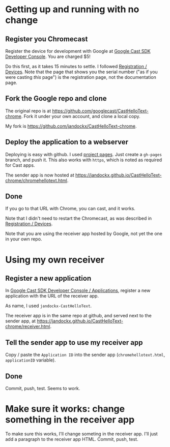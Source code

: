 # Getting up and running with no change



## Register you Chromecast

Register the device for development with Google at
[Google Cast SDK Developer Console]. You are charged $5!

Do this first, as it takes 15 minutes to settle.
I followed [Registration / Devices]. Note that
the page that shows you the serial number ("as if you were casting *this* page") is the registration page,
not the documentation page.



## Fork the Google repo and clone

The original repo is at <https://github.com/googlecast/CastHelloText-chrome>. Fork it under your own account,
and clone a local copy.

My fork is <https://github.com/jandockx/CastHelloText-chrome>.



## Deploy the application to a webserver

Deploying is easy with github. I used
[project pages](https://help.github.com/articles/user-organization-and-project-pages/).
Just create a `gh-pages` branch, and push it. This also works with `https`, which is noted as required for Cast apps.

The sender app is now hosted at <https://jandockx.github.io/CastHelloText-chrome/chromehellotext.html>.



## Done

If you go to that URL with Chrome, you can cast, and it works.

Note that I didn't need to restart the Chromecast, as was described in
[Registration / Devices].

Note that you are using the receiver app hosted by Google, not yet the one in your own repo.





# Using my own receiver



## Register a new application

In [Google Cast SDK Developer Console / Applications], register a new application with the URL of the receiver app.

As name, I used `jandockx-CastHelloText`.

The receiver app is in the same repo at github, and served next to the sender app, at
<https://jandockx.github.io/CastHelloText-chrome/receiver.html>.



## Tell the sender app to use my receiver app

Copy / paste the `Application ID` into the sender app (`chromehellotext.html`, `applicationID` variable).



## Done

Commit, push, test.
Seems to work.




# Make sure it works: change something in the receiver app

To make sure this works, I'll change someting in the receiver app. I'll just add a paragraph to the receiver app HTML.
Commit, push, test.










[Google Cast SDK Developer Console]: https://cast.google.com/publish/#/overview
[Google Cast SDK Developer Console / Applications]: https://cast.google.com/publish/#/applications
[Registration / Devices]: https://developers.google.com/cast/docs/registration#RegisterDevice



